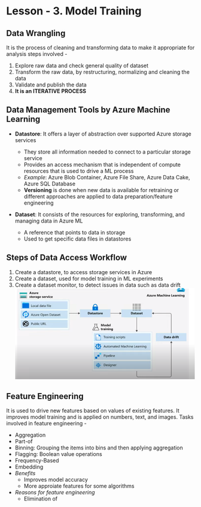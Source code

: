 # Lesson - 3. Model Training

## Data Wrangling
It is the process of cleaning and transforming data to make it appropriate for analysis steps involved - 
1. Explore raw data and check general quality of dataset
2. Transform the raw data, by restructuring, normalizing and cleaning the data
3. Validate and publish the data
4. **It is an ITERATIVE PROCESS**


## Data Management Tools by Azure Machine Learning
- **Datastore**: It offers a layer of abstraction over supported Azure storage services
    - They store all information needed to connect to a particular storage service
    - Provides an access mechanism that is independent of compute resources that is used to drive a ML process
    - *Example*: Azure Blob Container, Azure File Share, Azure Data Cake, Azure SQL Database
    - **Versioning** is done when new data is available for retraining or different approaches are applied to data preparation/feature engineering
 
- **Dataset**: It consists of the resources for exploring, transforming, and managing data in Azure ML
    - A reference that points to data in storage
    - Used to get specific data files in datastores
 
 
## Steps of Data Access Workflow
1. Create a datastore, to access storage services in Azure
2. Create a dataset, used for model training in ML experiments
3. Create a dataset monitor, to detect issues in data such as data drift 
![Data Access Workflow steps](/images/img5.PNG)


## Feature Engineering
It is used to drive new features based on values of existing features. It improves model training and is applied on numbers, text, and images. Tasks involved in feature engineering - 
- Aggregation 
- Part-of
- Binning: Grouping the items into bins and then applying aggregation 
- Flagging: Boolean value operations
- Frequency-Based
- Embedding 
- *Benefits* 
   - Improves model accuracy
   - More approiate features for some algorithms
- *Reasons for feature engineering*
   - Elimination of
   
   
   
   
   
   
   
   
